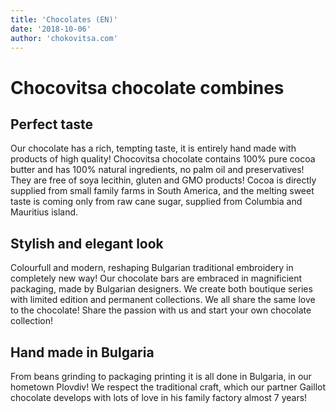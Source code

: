 ```yaml
---
title: 'Chocolates (EN)'
date: '2018-10-06'
author: 'chokovitsa.com'
---
```


# Chocovitsa chocolate combines

## Perfect taste

Our chocolate has a rich, tempting taste, it is entirely hand made with products of high quality! Chocovitsa chocolate contains 100% pure cocoa butter and has 100% natural ingredients, no palm oil and preservatives! They are free of soya lecithin, gluten and GMO products! Cocoa is directly supplied from small family farms in South America, and the melting sweet taste is coming only from raw cane sugar, supplied from Columbia and Mauritius island.

## Stylish and elegant look

Colourfull and modern, reshaping Bulgarian traditional embroidery in completely new way! Our chocolate bars are embraced in magnificient packaging, made by Bulgarian designers. We create both boutique series with limited edition and permanent collections. We all share the same love to the chocolate! Share the passion with us and start your own chocolate collection!

## Hand made in Bulgaria

From beans grinding to packaging printing it is all done in Bulgaria, in our hometown Plovdiv! We respect the traditional craft, which our partner Gaillot chocolate develops with lots of love in his family factory almost 7 years!
